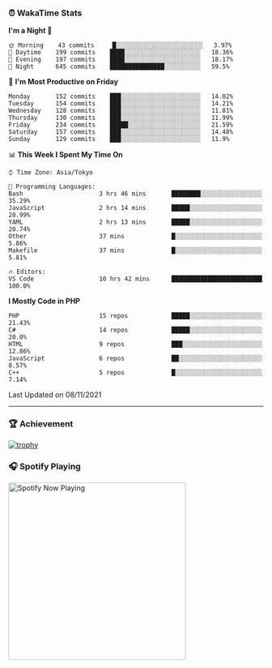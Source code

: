 ### ⏰ WakaTime Stats


<!--START_SECTION:waka-->
**I'm a Night 🦉** 

```text
🌞 Morning    43 commits     █░░░░░░░░░░░░░░░░░░░░░░░░   3.97% 
🌆 Daytime    199 commits    ████░░░░░░░░░░░░░░░░░░░░░   18.36% 
🌃 Evening    197 commits    ████░░░░░░░░░░░░░░░░░░░░░   18.17% 
🌙 Night      645 commits    ███████████████░░░░░░░░░░   59.5%

```
📅 **I'm Most Productive on Friday** 

```text
Monday       152 commits    ███░░░░░░░░░░░░░░░░░░░░░░   14.02% 
Tuesday      154 commits    ███░░░░░░░░░░░░░░░░░░░░░░   14.21% 
Wednesday    128 commits    ███░░░░░░░░░░░░░░░░░░░░░░   11.81% 
Thursday     130 commits    ███░░░░░░░░░░░░░░░░░░░░░░   11.99% 
Friday       234 commits    █████░░░░░░░░░░░░░░░░░░░░   21.59% 
Saturday     157 commits    ███░░░░░░░░░░░░░░░░░░░░░░   14.48% 
Sunday       129 commits    ███░░░░░░░░░░░░░░░░░░░░░░   11.9%

```


📊 **This Week I Spent My Time On** 

```text
⌚︎ Time Zone: Asia/Tokyo

💬 Programming Languages: 
Bash                     3 hrs 46 mins       ████████░░░░░░░░░░░░░░░░░   35.29% 
JavaScript               2 hrs 14 mins       █████░░░░░░░░░░░░░░░░░░░░   20.99% 
YAML                     2 hrs 13 mins       █████░░░░░░░░░░░░░░░░░░░░   20.74% 
Other                    37 mins             █░░░░░░░░░░░░░░░░░░░░░░░░   5.86% 
Makefile                 37 mins             █░░░░░░░░░░░░░░░░░░░░░░░░   5.81%

🔥 Editors: 
VS Code                  10 hrs 42 mins      █████████████████████████   100.0%

```

**I Mostly Code in PHP** 

```text
PHP                      15 repos            █████░░░░░░░░░░░░░░░░░░░░   21.43% 
C#                       14 repos            █████░░░░░░░░░░░░░░░░░░░░   20.0% 
HTML                     9 repos             ███░░░░░░░░░░░░░░░░░░░░░░   12.86% 
JavaScript               6 repos             ██░░░░░░░░░░░░░░░░░░░░░░░   8.57% 
C++                      5 repos             █░░░░░░░░░░░░░░░░░░░░░░░░   7.14%

```



 Last Updated on 08/11/2021
<!--END_SECTION:waka-->

---

### 🏆 Achievement

[![trophy](https://github-profile-trophy.vercel.app/?username=Slime-hatena&theme=flat&no-bg=true&no-frame=true&column=8)](https://github.com/ryo-ma/github-profile-trophy)

### 🎧 Spotify Playing

[<img src="https://spotify-now-playing-slime-hatena.vercel.app/api/spotify-playing" alt="Spotify Now Playing" width="350" />](https://open.spotify.com/user/slime_hatena)

<!--
**Slime-hatena/Slime-hatena** is a ✨ _special_ ✨ repository because its `README.md` (this file) appears on your GitHub profile.

Here are some ideas to get you started:

- 🔭 I’m currently working on ...
- 🌱 I’m currently learning ...
- 👯 I’m looking to collaborate on ...
- 🤔 I’m looking for help with ...
- 💬 Ask me about ...
- 📫 How to reach me: ...
- 😄 Pronouns: ...
- ⚡ Fun fact: ...
-->

